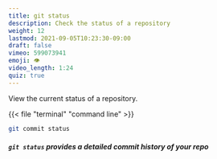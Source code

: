 ```yaml
---
title: git status
description: Check the status of a repository
weight: 12
lastmod: 2021-09-05T10:23:30-09:00
draft: false
vimeo: 599073941
emoji: 👁️
video_length: 1:24
quiz: true
---
```


View the current status of a repository.

{{< file "terminal" "command line" >}}

```bash
git commit status
```

<quiz-modal options="true:false" answer="false" prize="0">
  <h5><code>git status</code> provides a detailed commit history of your repo</h5>
</quiz-modal>
